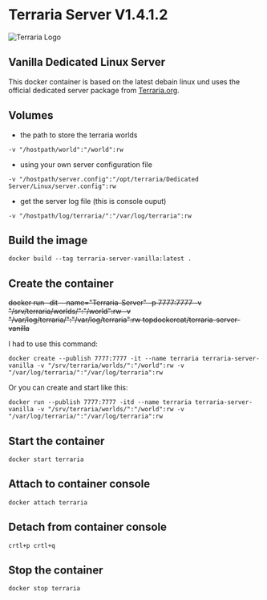 # Terraria Server V1.4.1.2

![Terraria Logo](https://static.wikia.nocookie.net/terraria_gamepedia/images/7/7a/Terraria-official-website-2014.png/revision/latest "Terraria Logo")

## Vanilla Dedicated Linux Server

This docker container is based on the latest debain linux und uses the official dedicated server package from [Terraria.org](https://terraria.gamepedia.com/Server).

## Volumes

* the path to store the terraria worlds

```shell
-v "/hostpath/world":"/world":rw
```

* using your own server configuration file

```shell
-v "/hostpath/server.config":"/opt/terraria/Dedicated Server/Linux/server.config":rw
```

* get the server log file (this is console ouput)

```shell
-v "/hostpath/log/terraria/":"/var/log/terraria":rw
```

## Build the image

```shell
docker build --tag terraria-server-vanilla:latest .
```

## Create the container

~~docker run -dit --name="Terraria-Server" -p 7777:7777 -v "/srv/terraria/worlds/":"/world":rw -v "/var/log/terraria/":"/var/log/terraria":rw topdockercat/terraria-server-vanilla~~

I had to use this command:

```shell
docker create --publish 7777:7777 -it --name terraria terraria-server-vanilla -v "/srv/terraria/worlds/":"/world":rw -v "/var/log/terraria/":"/var/log/terraria":rw
```

Or you can create and start like this:

```shell
docker run --publish 7777:7777 -itd --name terraria terraria-server-vanilla -v "/srv/terraria/worlds/":"/world":rw -v "/var/log/terraria/":"/var/log/terraria":rw
```

## Start the container

```shell
docker start terraria
```

## Attach to container console

```shell
docker attach terraria
```

## Detach from container console

```command
crtl+p crtl+q
```

## Stop the container

```shell
docker stop terraria
```
